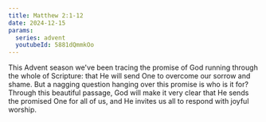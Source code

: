 ```yaml
---
title: Matthew 2:1-12
date: 2024-12-15
params:
  series: advent
  youtubeId: 5881dQmmkOo
---
```


This Advent season we've been tracing the promise of God running through the whole of Scripture: that He will send One to overcome our sorrow and shame. But a nagging question hanging over this promise is who is it for? Through this beautiful passage, God will make it very clear that He sends the promised One for all of us, and He invites us all to respond with joyful worship.
